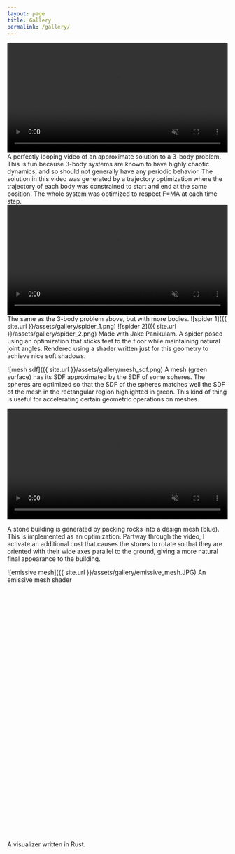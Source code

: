 ```yaml
---
layout: page
title: Gallery
permalink: /gallery/
---
```



<video width="100%" controls autoplay loop muted>
  <source src="{{site.url}}/assets/gallery/3_body_4.mp4">
Your browser does not support the video tag.
</video>
A perfectly looping video of an approximate solution to a 3-body problem.  This is fun because 3-body systems are known to have highly chaotic dynamics, and so should not generally have any periodic behavior.  The solution in this video was generated by a trajectory optimization where the trajectory of each body was constrained to start and end at the same position.  The whole system was optimized to respect F=MA at each time step.

<video width="100%" controls autoplay loop muted>
  <source src="{{site.url}}/assets/gallery/3_body_6.mp4">
Your browser does not support the video tag.
</video>
The same as the 3-body problem above, but with more bodies.

<span style="padding-bottom:1em" >
![spider 1]({{ site.url }}/assets/gallery/spider_1.png)
</span>
![spider 2]({{ site.url }}/assets/gallery/spider_2.png)
Made with Jake Panikulam.  A spider posed using an optimization that sticks feet to the floor while maintaining natural joint angles.  Rendered using a shader written just for this geometry to achieve nice soft shadows.

![mesh sdf]({{ site.url }}/assets/gallery/mesh_sdf.png)
A mesh (green surface) has its SDF approximated by the SDF of some spheres.  The spheres are optimized so that the SDF of the spheres matches well the SDF of the mesh in the rectangular region highlighted in green.  This kind of thing is useful for accelerating certain geometric operations on meshes.


<video width="100%" controls autoplay loop muted>
  <source src="{{site.url}}/assets/gallery/hut_6.mp4">
Your browser does not support the video tag.
</video>

A stone building is generated by packing rocks into a design mesh (blue).  This is implemented as an optimization.  Partway through the video, I activate an additional cost that causes the stones to rotate so that they are oriented with their wide axes parallel to the ground, giving a more natural final appearance to the building.


![emissive mesh]({{ site.url }}/assets/gallery/emissive_mesh.JPG)
An emissive mesh shader


<div id="wasm-example" style="width: 100%; margin: auto; height: 40em;">
  <!-- WASM content will be loaded here -->
</div>

<script type="module">
  console.log("going to import.");
  import init from "./target/generated/single_thread_viz_demo.js";
  init().then(() => {
    console.log("WASM Loaded!");
  });
  const observer = new MutationObserver(mutations => {
    mutations.forEach(mutation => {
        if (mutation.addedNodes.length) {
            const canvas = document.getElementById('rust_viewer');
            if (canvas) {
                canvas.addEventListener('contextmenu', (event) => {
                    event.preventDefault();
                });
                observer.disconnect();
            }
        }
    });
});

observer.observe(document.body, { childList: true, subtree: true });
function adjustHeight() {
  var div = document.getElementById('wasm-example');
  var style = window.getComputedStyle(document.getElementById("wasm-example"), null);
  div.style.height = parseInt(style.getPropertyValue("width"), 10) * 3 / 4 + 'px';
}

window.onresize = adjustHeight;
adjustHeight();
</script>

A visualizer written in Rust.